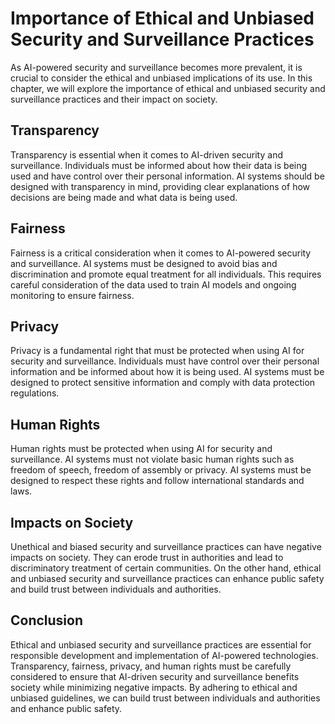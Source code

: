 Importance of Ethical and Unbiased Security and Surveillance Practices
==================================================================================================================================================

As AI-powered security and surveillance becomes more prevalent, it is crucial to consider the ethical and unbiased implications of its use. In this chapter, we will explore the importance of ethical and unbiased security and surveillance practices and their impact on society.

Transparency
------------

Transparency is essential when it comes to AI-driven security and surveillance. Individuals must be informed about how their data is being used and have control over their personal information. AI systems should be designed with transparency in mind, providing clear explanations of how decisions are being made and what data is being used.

Fairness
--------

Fairness is a critical consideration when it comes to AI-powered security and surveillance. AI systems must be designed to avoid bias and discrimination and promote equal treatment for all individuals. This requires careful consideration of the data used to train AI models and ongoing monitoring to ensure fairness.

Privacy
-------

Privacy is a fundamental right that must be protected when using AI for security and surveillance. Individuals must have control over their personal information and be informed about how it is being used. AI systems must be designed to protect sensitive information and comply with data protection regulations.

Human Rights
------------

Human rights must be protected when using AI for security and surveillance. AI systems must not violate basic human rights such as freedom of speech, freedom of assembly or privacy. AI systems must be designed to respect these rights and follow international standards and laws.

Impacts on Society
------------------

Unethical and biased security and surveillance practices can have negative impacts on society. They can erode trust in authorities and lead to discriminatory treatment of certain communities. On the other hand, ethical and unbiased security and surveillance practices can enhance public safety and build trust between individuals and authorities.

Conclusion
----------

Ethical and unbiased security and surveillance practices are essential for responsible development and implementation of AI-powered technologies. Transparency, fairness, privacy, and human rights must be carefully considered to ensure that AI-driven security and surveillance benefits society while minimizing negative impacts. By adhering to ethical and unbiased guidelines, we can build trust between individuals and authorities and enhance public safety.
